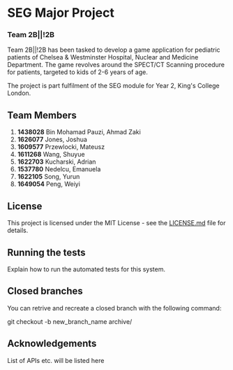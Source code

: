 # SEG Major Project

### Team 2B||!2B

Team 2B||!2B has been tasked to develop a game application for pediatric
patients of Chelsea & Westminster Hospital, Nuclear and Medicine
Department. The game revolves around the SPECT/CT Scanning procedure for
patients, targeted to kids of 2-6 years of age.

The project is part fulfilment of the SEG module for Year 2, King's College
London.

## Team Members

1.  **1438028**  Bin Mohamad Pauzi, Ahmad Zaki
2.  **1626077**  Jones, Joshua
3.  **1609577**  Przewlocki, Mateusz
4.  **1611268**  Wang, Shuyue
5.  **1622703**  Kucharski, Adrian
6.  **1537780**  Nedelcu, Emanuela
7.  **1622105**  Song, Yurun
8.  **1649054**  Peng, Weiyi

## License

This project is licensed under the MIT License - see the [LICENSE.md](LICENSE.md) file for details.

## Running the tests

Explain how to run the automated tests for this system.

## Closed branches

You can retrive and recreate a closed branch with the following command:

git checkout -b new_branch_name archive/<branchname>

## Acknowledgements

List of APIs etc. will be listed here
